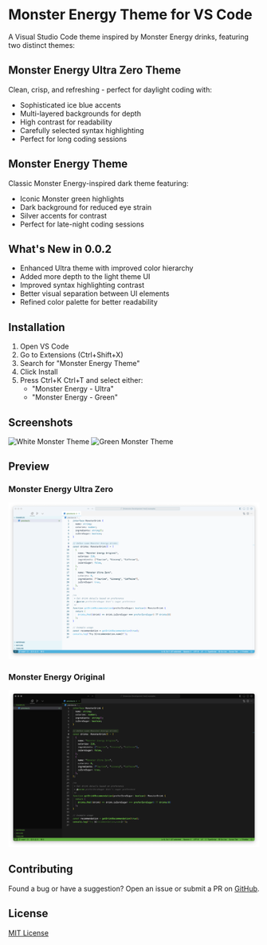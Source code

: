 # Monster Energy Theme for VS Code

A Visual Studio Code theme inspired by Monster Energy drinks, featuring two distinct themes:

## Monster Energy Ultra Zero Theme

Clean, crisp, and refreshing - perfect for daylight coding with:

- Sophisticated ice blue accents
- Multi-layered backgrounds for depth
- High contrast for readability
- Carefully selected syntax highlighting
- Perfect for long coding sessions

## Monster Energy Theme

Classic Monster Energy-inspired dark theme featuring:

- Iconic Monster green highlights
- Dark background for reduced eye strain
- Silver accents for contrast
- Perfect for late-night coding sessions

## What's New in 0.0.2

- Enhanced Ultra theme with improved color hierarchy
- Added more depth to the light theme UI
- Improved syntax highlighting contrast
- Better visual separation between UI elements
- Refined color palette for better readability

## Installation

1. Open VS Code
2. Go to Extensions (Ctrl+Shift+X)
3. Search for "Monster Energy Theme"
4. Click Install
5. Press Ctrl+K Ctrl+T and select either:
   - "Monster Energy - Ultra"
   - "Monster Energy - Green"

## Screenshots

![White Monster Theme](images/white-monster-preview.png)
![Green Monster Theme](images/green-monster-preview.png)

## Preview

### Monster Energy Ultra Zero

![Monster Ultra Theme](images/monster-ultra-preview.png)

### Monster Energy Original

![Monster Energy Theme](images/monster-energy-preview.png)

## Contributing

Found a bug or have a suggestion? Open an issue or submit a PR on [GitHub](https://github.com/emilbergs/monster-theme).

## License

[MIT License](LICENSE)
